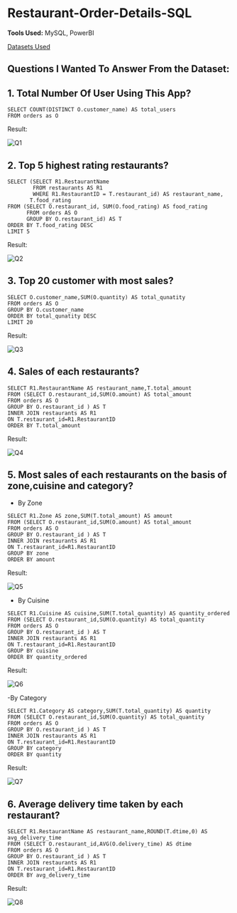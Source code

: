 # Restaurant-Order-Details-SQL
**Tools Used:** MySQL, PowerBI

[Datasets Used](https://www.kaggle.com/datasets/mohamedharris/restaurant-order-details/data?select=Orders.xlsx)


## Questions I Wanted To Answer From the Dataset:

## 1. Total Number Of User Using This App?
```mysql
SELECT COUNT(DISTINCT O.customer_name) AS total_users
FROM orders as O
```
Result: 

![Q1](https://i.imgur.com/bSHgldx.png)

## 2. Top 5 highest rating restaurants?
```mysql
SELECT (SELECT R1.RestaurantName
        FROM restaurants AS R1
        WHERE R1.RestaurantID = T.restaurant_id) AS restaurant_name,
       T.food_rating
FROM (SELECT O.restaurant_id, SUM(O.food_rating) AS food_rating
      FROM orders AS O
      GROUP BY O.restaurant_id) AS T
ORDER BY T.food_rating DESC
LIMIT 5
```
Result:

![Q2](https://i.imgur.com/AT8SGGS.png)

## 3. Top 20 customer with most sales?
```mysql
SELECT O.customer_name,SUM(O.quantity) AS total_qunatity
FROM orders AS O
GROUP BY O.customer_name
ORDER BY total_qunatity DESC
LIMIT 20
```
Result:

![Q3](https://i.imgur.com/fxTNKd5.png)

## 4. Sales of each restaurants?
```mysql
SELECT R1.RestaurantName AS restaurant_name,T.total_amount
FROM (SELECT O.restaurant_id,SUM(O.amount) AS total_amount
FROM orders AS O
GROUP BY O.restaurant_id ) AS T
INNER JOIN restaurants AS R1
ON T.restaurant_id=R1.RestaurantID
ORDER BY T.total_amount
```
Result:

![Q4](https://i.imgur.com/7qeo7jk.png)

## 5. Most sales of each restaurants on the basis of zone,cuisine and category?
- By Zone
```mysql
SELECT R1.Zone AS zone,SUM(T.total_amount) AS amount
FROM (SELECT O.restaurant_id,SUM(O.amount) AS total_amount
FROM orders AS O
GROUP BY O.restaurant_id ) AS T
INNER JOIN restaurants AS R1
ON T.restaurant_id=R1.RestaurantID
GROUP BY zone
ORDER BY amount
```
Result:

![Q5](https://i.imgur.com/0H7UZ5N.png)

- By Cuisine
```mysql
SELECT R1.Cuisine AS cuisine,SUM(T.total_quantity) AS quantity_ordered
FROM (SELECT O.restaurant_id,SUM(O.quantity) AS total_quantity
FROM orders AS O
GROUP BY O.restaurant_id ) AS T
INNER JOIN restaurants AS R1
ON T.restaurant_id=R1.RestaurantID
GROUP BY cuisine
ORDER BY quantity_ordered
```
Result:

![Q6](https://i.imgur.com/QaL1Oef.png)

-By Category
```mysql
SELECT R1.Category AS category,SUM(T.total_quantity) AS quantity
FROM (SELECT O.restaurant_id,SUM(O.quantity) AS total_quantity
FROM orders AS O
GROUP BY O.restaurant_id ) AS T
INNER JOIN restaurants AS R1
ON T.restaurant_id=R1.RestaurantID
GROUP BY category
ORDER BY quantity
```
Result:

![Q7](https://i.imgur.com/L33hjpn.png)

## 6. Average delivery time taken by each restaurant?
```mysql
SELECT R1.RestaurantName AS restaurant_name,ROUND(T.dtime,0) AS avg_delivery_time
FROM (SELECT O.restaurant_id,AVG(O.delivery_time) AS dtime
FROM orders AS O
GROUP BY O.restaurant_id ) AS T
INNER JOIN restaurants AS R1
ON T.restaurant_id=R1.RestaurantID
ORDER BY avg_delivery_time
```
Result:

![Q8](https://i.imgur.com/6xFmmhU.png)
